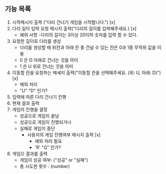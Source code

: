 ## 기능 목록
1. 시작메시지 출력 ("다리 건너기 게임을 시작합니다.") [x]
2. 다리 길이 입력 요청 메시지 출력("다리의 길이를 입력해주세요.) [x]
    - 예외 사항
        -다리의 길이는 3이상 20이하 숫자를 입력 할 수 있다.
3. 요청한 길이로 다리를 생성
    - 다리를 생성할 때 위칸과 아래 칸 중 건널 수 있는 칸은 0과 1중 무작위 값을 이용
    - 0 은 D 아래로 건너는 것을 의미
    - 1 은 U 위로 건너는 것을 의미
4. 이동할 칸을 요청하는 메세지 출력("이동할 칸을 선택해주세요. (위: U, 아래: D)")[x]
    - 예외 처리
    - "U" "D" 인가?
5. 입력에 따른 다리 건너기 진행
6. 현재 결과 출력
7. 게임의 진행을 결정
   - 성공으로 게임이 끝남
   - 성공으로 게임이 진행되거나
   - 실패로 게임이 중단
      - 사용자의 게임 진행여부 메시지 출력 [x]
        - 예외 처리 필요
        - 'R' "Q" 인가?
8. 게임으 결과를 출력
   - 게임이 성공 여부: ("성공" or "실패")
   - 총 시도한 횟수 : (number)